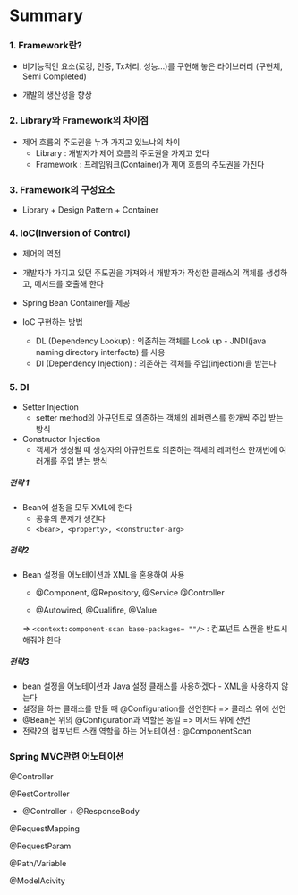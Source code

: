 # Summary



### 1. Framework란?

- 비기능적인 요소(로깅, 인증, Tx처리, 성능...)를 구현해 놓은 라이브러리 (구현체, Semi Completed)

- 개발의 생산성을 향상





### 2. Library와 Framework의 차이점

- 제어 흐름의 주도권을 누가 가지고 있느냐의 차이
  - Library : 개발자가 제어 흐름의 주도권을 가지고 있다
  - Framework : 프레임워크(Container)가 제어 흐름의 주도권을 가진다



### 3. Framework의 구성요소

- Library + Design Pattern + Container



### 4. IoC(Inversion of Control)

- 제어의 역전
- 개발자가 가지고 있던 주도권을 가져와서 개발자가 작성한 클래스의 객체를 생성하고, 메서드를 호출해 한다

- Spring Bean Container를 제공
- IoC 구현하는 방법
  - DL (Dependency Lookup) : 의존하는 객체를 Look up  -  JNDI(java naming directory interfacte) 를 사용
  - DI (Dependency Injection) : 의존하는 객체를 주입(injection)을 받는다



### 5. DI

- Setter Injection
  - setter method의 아규먼트로 의존하는 객체의 레퍼런스를 한개씩 주입 받는 방식
- Constructor Injection
  - 객체가 생성될 때 생성자의 아규먼트로 의존하는 객체의 레퍼런스 한꺼번에 여러개를 주입 받는 방식



##### 전략 1

- Bean에 설정을 모두 XML에 한다
  - 공유의 문제가 생긴다
  - `<bean>, <property>, <constructor-arg>`

##### 전략2

- Bean 설정을 어노테이션과  XML을 혼용하여 사용

  - @Component, @Repository, @Service @Controller

  - @Autowired, @Qualifire, @Value

  => `<context:component-scan base-packages= ""/>` : 컴포넌트 스캔을 반드시 해줘야 한다

##### 전략3

- bean 설정을 어노테이션과 Java 설정 클래스를 사용하겠다 - XML을 사용하지 않는다
- 설정을 하는 클래스를 만들 때 @Configuration를 선언한다 => 클래스 위에 선언
- @Bean은 위의 @Configuration과 역할은 동일 => 메서드 위에 선언
- 전략2의 컴포넌트 스캔 역할을 하는 어노테이션 : @ComponentScan



### Spring MVC관련 어노테이션

@Controller

@RestController

- @Controller + @ResponseBody

@RequestMapping

@RequestParam

@Path/Variable

@ModelAcivity







































